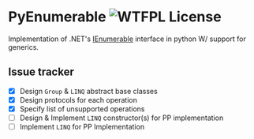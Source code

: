 # PyEnumerable ![WTFPL License](http://www.wtfpl.net/wp-content/uploads/2012/12/wtfpl-badge-4.png)

Implementation of .NET's [IEnumerable](https://learn.microsoft.com/en-us/dotnet/api/system.collections.generic.ienumerable-1?view=net-9.0) interface in python W/ support for generics.

## Issue tracker
- [x] Design `Group` & `LINQ` abstract base classes
- [x] Design protocols for each operation
- [x] Specify list of unsupported operations
- [ ] Design & Implement `LINQ` constructor(s) for PP implementation
- [ ] Implement `LINQ` for PP Implementation
